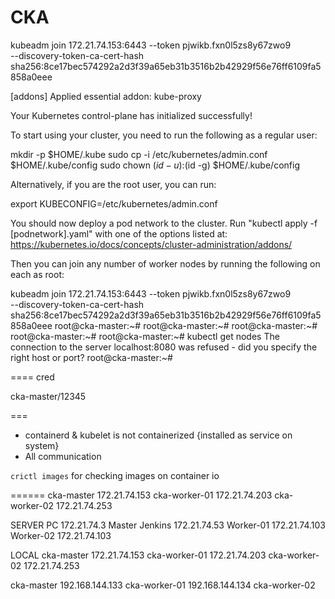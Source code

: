 # CKA


kubeadm join 172.21.74.153:6443 --token pjwikb.fxn0l5zs8y67zwo9 \
        --discovery-token-ca-cert-hash sha256:8ce17bec574292a2d3f39a65eb31b3516b2b42929f56e76ff6109fa5858a0eee



[addons] Applied essential addon: kube-proxy

Your Kubernetes control-plane has initialized successfully!

To start using your cluster, you need to run the following as a regular user:

  mkdir -p $HOME/.kube
  sudo cp -i /etc/kubernetes/admin.conf $HOME/.kube/config
  sudo chown $(id -u):$(id -g) $HOME/.kube/config

Alternatively, if you are the root user, you can run:

  export KUBECONFIG=/etc/kubernetes/admin.conf

You should now deploy a pod network to the cluster.
Run "kubectl apply -f [podnetwork].yaml" with one of the options listed at:
  https://kubernetes.io/docs/concepts/cluster-administration/addons/

Then you can join any number of worker nodes by running the following on each as root:

kubeadm join 172.21.74.153:6443 --token pjwikb.fxn0l5zs8y67zwo9 \
        --discovery-token-ca-cert-hash sha256:8ce17bec574292a2d3f39a65eb31b3516b2b42929f56e76ff6109fa5858a0eee
root@cka-master:~#
root@cka-master:~#
root@cka-master:~#
root@cka-master:~#
root@cka-master:~# kubectl get nodes
The connection to the server localhost:8080 was refused - did you specify the right host or port?
root@cka-master:~#



====
cred

cka-master/12345

===

- containerd & kubelet is not containerized {installed as service on system}
- All communication 

`crictl images` for checking images on container io  

======
cka-master 172.21.74.153
cka-worker-01 172.21.74.203
cka-worker-02 172.21.74.253

SERVER
PC            172.21.74.3
Master Jenkins 172.21.74.53
Worker-01         172.21.74.103
Worker-02         172.21.74.103


LOCAL
cka-master    172.21.74.153
cka-worker-01 172.21.74.203
cka-worker-02 172.21.74.253


cka-master    192.168.144.133
cka-worker-01 192.168.144.134
cka-worker-02 